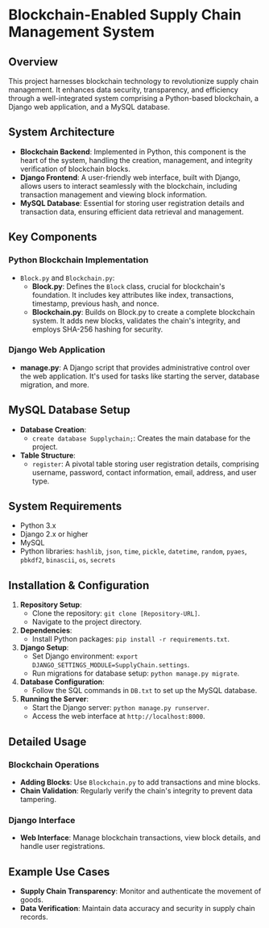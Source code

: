 # Blockchain-Enabled Supply Chain Management System

## Overview
This project harnesses blockchain technology to revolutionize supply chain management. It enhances data security, transparency, and efficiency through a well-integrated system comprising a Python-based blockchain, a Django web application, and a MySQL database.

## System Architecture
- **Blockchain Backend**: Implemented in Python, this component is the heart of the system, handling the creation, management, and integrity verification of blockchain blocks.
- **Django Frontend**: A user-friendly web interface, built with Django, allows users to interact seamlessly with the blockchain, including transaction management and viewing block information.
- **MySQL Database**: Essential for storing user registration details and transaction data, ensuring efficient data retrieval and management.

## Key Components

### Python Blockchain Implementation
- `Block.py` and `Blockchain.py`:
  - **Block.py**: Defines the `Block` class, crucial for blockchain's foundation. It includes key attributes like index, transactions, timestamp, previous hash, and nonce.
  - **Blockchain.py**: Builds on Block.py to create a complete blockchain system. It adds new blocks, validates the chain's integrity, and employs SHA-256 hashing for security.

### Django Web Application
- **manage.py**: A Django script that provides administrative control over the web application. It's used for tasks like starting the server, database migration, and more.

## MySQL Database Setup
- **Database Creation**:
  - `create database Supplychain;`: Creates the main database for the project.
- **Table Structure**:
  - `register`: A pivotal table storing user registration details, comprising username, password, contact information, email, address, and user type.

## System Requirements
- Python 3.x
- Django 2.x or higher
- MySQL
- Python libraries: `hashlib`, `json`, `time`, `pickle`, `datetime`, `random`, `pyaes`, `pbkdf2`, `binascii`, `os`, `secrets`

## Installation & Configuration
1. **Repository Setup**:
   - Clone the repository: `git clone [Repository-URL]`.
   - Navigate to the project directory.
2. **Dependencies**:
   - Install Python packages: `pip install -r requirements.txt`.
3. **Django Setup**:
   - Set Django environment: `export DJANGO_SETTINGS_MODULE=SupplyChain.settings`.
   - Run migrations for database setup: `python manage.py migrate`.
4. **Database Configuration**:
   - Follow the SQL commands in `DB.txt` to set up the MySQL database.
5. **Running the Server**:
   - Start the Django server: `python manage.py runserver`.
   - Access the web interface at `http://localhost:8000`.

## Detailed Usage
### Blockchain Operations
- **Adding Blocks**: Use `Blockchain.py` to add transactions and mine blocks.
- **Chain Validation**: Regularly verify the chain's integrity to prevent data tampering.

### Django Interface
- **Web Interface**: Manage blockchain transactions, view block details, and handle user registrations.

## Example Use Cases
- **Supply Chain Transparency**: Monitor and authenticate the movement of goods.
- **Data Verification**: Maintain data accuracy and security in supply chain records.

